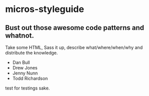 # micros-styleguide
## Bust out those awesome code patterns and whatnot.

Take some HTML, Sass it up, describe what/where/when/why and distribute the knowledge.

- Dan Bull
- Drew Jones
- Jenny Nunn
- Todd Richardson

test for testings sake.